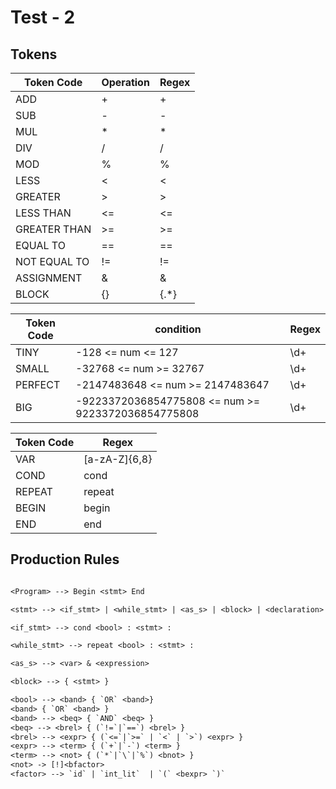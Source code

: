 # Test - 2

## Tokens

| Token Code   | Operation | Regex |
| ------------ | --------- | ----- |
| ADD          | +         | +     |
| SUB          | -         | -     |
| MUL          | \*        | \*    |
| DIV          | /         | /     |
| MOD          | %         | %     |
| LESS         | <         | <     |
| GREATER      | >         | >     |
| LESS THAN    | <=        | <=    |
| GREATER THAN | >=        | >=    |
| EQUAL TO     | ==        | ==    |
| NOT EQUAL TO | !=        | !=    |
| ASSIGNMENT   | &         | &     |
| BLOCK        | {}        | {.\*} |

| Token Code | condition                                          | Regex |
| ---------- | -------------------------------------------------- | ----- |
| TINY       | -128 <= num <= 127                                 | \d+   |
| SMALL      | -32768 <= num >= 32767                             | \d+   |
| PERFECT    | -2147483648 <= num >= 2147483647                   | \d+   |
| BIG        | -9223372036854775808 <= num >= 9223372036854775808 | \d+   |

| Token Code | Regex         |
| ---------- | ------------- |
| VAR        | [a-zA-Z]{6,8} |
| COND       | cond          |
| REPEAT     | repeat        |
| BEGIN      | begin         |
| END        | end           |

## Production Rules

```txt

<Program> --> Begin <stmt> End

<stmt> --> <if_stmt> | <while_stmt> | <as_s> | <block> | <declaration>

<if_stmt> --> cond <bool> : <stmt> :

<while_stmt> --> repeat <bool> : <stmt> :

<as_s> --> <var> & <expression>

<block> --> { <stmt> }

<bool> --> <band> { `OR` <band>}
<band> { `OR` <band> }
<band> --> <beq> { `AND` <beq> }
<beq> --> <brel> { (`!=`|`==`) <brel> }
<brel> --> <expr> { (`<=`|`>=` | `<` | `>`) <expr> }
<expr> --> <term> { (`+`|`-`) <term> }
<term> --> <not> { (`*`|`\`|`%`) <bnot> }
<not> -> [!]<bfactor>
<factor> --> `id` | `int_lit`  | `(` <bexpr> `)`


```
